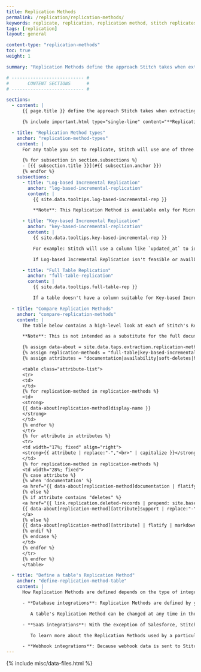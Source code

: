 ```yaml
---
title: Replication Methods
permalink: /replication/replication-methods/
keywords: replicate, replication, replication method, stitch replicates data
tags: [replication]
layout: general

content-type: "replication-methods"
toc: true
weight: 1

summary: "Replication Methods define the approach Stitch takes when extracting data from a source during a replication job. Additionally, Replication Methods can also impact how data is loaded into your destination and your overall row usage. This guide contains an overview of each method, how it compares to Stitch's other methods, and links to detailed documentation about the method."

# --------------------------- #
#       CONTENT SECTIONS      #
# --------------------------- #

sections:
  - content: |
      {{ page.title }} define the approach Stitch takes when extracting data from a source during a replication job. Additionally, {{ page.title }} can also impact how data is loaded into your destination and your overall row usage.

      {% include important.html type="single-line" content="**Replication Methods are one of the most important settings in Stitch.** Incorrectly defining a table's Replication Method can cause data discrepancies and latency. Before configuring the replication settings for an integration, Stitch recommends reading through the Replication Methods guides so you understand how Stitch will replicate your data." %}

  - title: "Replication Method types"
    anchor: "replication-method-types"
    content: |
      For any table you set to replicate, Stitch will use one of three methods to replicate your data:

      {% for subsection in section.subsections %}
      - [{{ subsection.title }}](#{{ subsection.anchor }})
      {% endfor %}
    subsections:
      - title: "Log-based Incremental Replication"
        anchor: "log-based-incremental-replication"
        content: |
          {{ site.data.tooltips.log-based-incremental-rep }}

          **Note**: This Replication Method is available only for Microsoft SQL Server, MySQL, Oracle, and PostgreSQL-backed databases that support binary log replication, and requires manual intervention when table structures change. [Learn more about Log-based Incremental Replication here]({{ link.replication.log-based-incremental | prepend: site.baseurl }}).

      - title: "Key-based Incremental Replication"
        anchor: "key-based-incremental-replication"
        content: |
          {{ site.data.tooltips.key-based-incremental-rep }}

          For example: Stitch will use a column like `updated_at` to identify records that have been updated since a specified time, and then only replicate those records.

          If Log-based Incremental Replication isn't feasible or availble for a data source, Key-based Incremental Replication is the next best option. [Learn more about Key-based Incremental Replication here]({{ link.replication.key-based-incremental | prepend: site.baseurl }}).

      - title: "Full Table Replication"
        anchor: "full-table-replication"
        content: |
          {{ site.data.tooltips.full-table-rep }}

          If a table doesn't have a column suitable for Key-based Incremental or if Log-based Incremental is unavailable, this method will be used to replicate data. [Learn more about Full Table Replication here]({{ link.replication.full-table | prepend: site.baseurl }}).

  - title: "Compare Replication Methods"
    anchor: "compare-replication-methods"
    content: |
      The table below contains a high-level look at each of Stitch's Replication Methods and how they compare to each other.

      **Note**: This is not intended as a substitute for the full documentation for each Replication Method. Stitch recommends reading the documentation linked below before selecting a Replication Method, as defining replication incorrectly can lead to data discrepancies, latency, and increased row usage.

      {% assign data-about = site.data.taps.extraction.replication-methods %}
      {% assign replication-methods = "full-table|key-based-incremental|log-based-incremental" | split: "|" %}
      {% assign attributes = "documentation|availability|soft-deletes|hard-deletes|view-support|structural-changes|configuration-requirements" | split:"|" %}

      <table class="attribute-list">
      <tr>
      <td>
      </td>
      {% for replication-method in replication-methods %}
      <td>
      <strong>
      {{ data-about[replication-method]display-name }}
      </strong>
      </td>
      {% endfor %}
      </tr>
      {% for attribute in attributes %}
      <tr>
      <td width="17%; fixed" align="right">
      <strong>{{ attribute | replace:"-","<br>" | capitalize }}</strong>
      </td>
      {% for replication-method in replication-methods %}
      <td width="28%; fixed">
      {% case attribute %}
      {% when 'documentation' %}
      <a href="{{ data-about[replication-method]documentation | flatify }}">Documentation</a>
      {% else %}
      {% if attribute contains "deletes" %}
      <a href="{{ link.replication.deleted-records | prepend: site.baseurl | append: "#" | append: replication-method }}">
      {{ data-about[replication-method][attribute]support | replace:"-"," " | capitalize }}
      </a>
      {% else %}
      {{ data-about[replication-method][attribute] | flatify | markdownify }}
      {% endif %}
      {% endcase %}
      </td>
      {% endfor %}
      </tr>
      {% endfor %}
      </table>

  - title: "Define a table's Replication Method"
    anchor: "define-replication-method-table"
    content: |
      How Replication Methods are defined depends on the type of integration being used:

      - **Database integrations**: Replication Methods are defined by you when tables are set to replicate. The exception to this is MongoDB, which only supports Key-based Incremental Replication.

         A table's Replication Method can be changed at any time in the {{ app.page-names.table-settings }} page.

      - **SaaS integrations**: With the exception of Salesforce, Stitch pre-defines the Replication Methods used for every table set to replicate.

         To learn more about the Replication Methods used by a particular SaaS integration, refer to the **Schema** section in the [integration's documentation]({{ site.baseurl }}/integrations/saas).

      - **Webhook integrations**: Because webhook data is sent to Stitch in real-time, only new records are ever replicated from a webhook source. This can be thought of as using Key-based Incremental Replication with a Replication Key of `created_at`.
---
```

{% include misc/data-files.html %}
